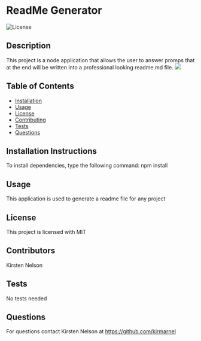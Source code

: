 # ReadMe Generator
![License](https://img.shields.io/badge/License-MIT-blue.svg)
## Description 
This project is a node application that allows the user to answer promps that at the end will be written into a professional looking readme.md file.
![](readme-generator.gif)
## Table of Contents 
    
* [Installation](#installation)
* [Usage](#usage)
* [License](#license)
* [Contributing](#contributing)
* [Tests](#tests)
* [Questions](#questions)
    
    
## Installation Instructions <a id="installation"></a>
To install dependencies, type the following command: npm install
## Usage <a id="usage"></a>
This application is used to generate a readme file for any project
## License <a id="license"></a>
This project is licensed with MIT 
## Contributors <a id="contributing"></a>
Kirsten Nelson
## Tests <a id="tests"></a>
No tests needed
## Questions <a id="questions"></a>
 For questions contact Kirsten Nelson at https://github.com/kirmarnel